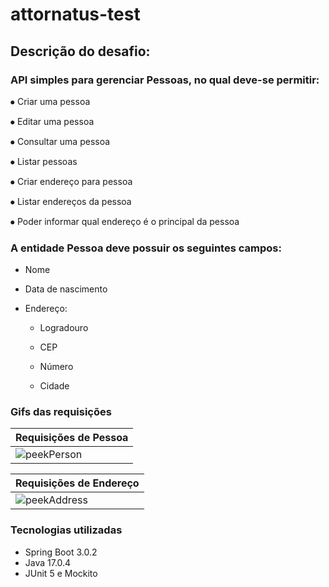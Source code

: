 # attornatus-test

## Descrição do desafio: 

### API simples para gerenciar Pessoas, no qual deve-se permitir:
⦁	Criar uma pessoa

⦁	Editar uma pessoa 

⦁	Consultar uma pessoa 

⦁	Listar pessoas 

⦁	Criar endereço para pessoa 

⦁	Listar endereços da pessoa 

⦁	Poder informar qual endereço é o principal da pessoa  

### A entidade Pessoa deve possuir os seguintes campos:

- Nome

- Data de nascimento

- Endereço:

  -	Logradouro
  
  - CEP
  
  - Número
  
  -	Cidade
  
  
 ### Gifs das requisições
  
  
| Requisições de Pessoa  |
| ------------- |
| ![peekPerson](https://user-images.githubusercontent.com/87953006/217106692-843b4dcf-ded0-47d4-ac64-00ae8b0c4eb3.gif)  |


  
| Requisições de Endereço |
| ------------- |
| ![peekAddress](https://user-images.githubusercontent.com/87953006/217106700-0ceb20eb-cee0-4852-97e9-474492a252b4.gif)  |





 ### Tecnologias utilizadas
 - Spring Boot 3.0.2
 - Java 17.0.4
 - JUnit 5 e Mockito
